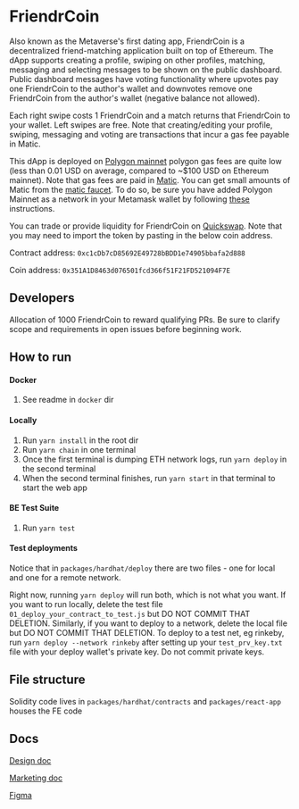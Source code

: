 # FriendrCoin
Also known as the Metaverse's first dating app, FriendrCoin is a decentralized friend-matching application built on top of Ethereum. The dApp supports creating a profile, swiping on other profiles, matching, messaging and selecting messages to be shown on the public dashboard. Public dashboard messages have voting functionality where upvotes pay one FriendrCoin to the author's wallet and downvotes remove one FriendrCoin from the author's wallet (negative balance not allowed).

Each right swipe costs 1 FriendrCoin and a match returns that FriendrCoin to your wallet. Left swipes are free. Note that creating/editing your profile, swiping, messaging and voting are transactions that incur a gas fee payable in Matic.

This dApp is deployed on [Polygon mainnet](https://polygon.technology/) polygon gas fees are quite low (less than 0.01 USD on average, compared to ~$100 USD on Ethereum mainnet). Note that gas fees are paid in [Matic](https://coinmarketcap.com/currencies/polygon/). You can get small amounts of Matic from the [matic faucet](https://matic.supply/). To do so, be sure you have added Polygon Mainnet as a network in your Metamask wallet by following [these](https://docs.polygon.technology/docs/develop/metamask/config-polygon-on-metamask/) instructions.

You can trade or provide liquidity for FriendrCoin on [Quickswap](https://quickswap.exchange/). Note that you may need to import the token by pasting in the below coin address.

Contract address: `0xc1cDb7cD85692E49728bBDD1e74905bbafa2d888`

Coin address: `0x351A1D8463d076501fcd366f51F21FD521094F7E`

## Developers
Allocation of 1000 FriendrCoin to reward qualifying PRs. Be sure to clarify scope and requirements in open issues before beginning work.

## How to run
#### Docker
1. See readme in `docker` dir
#### Locally
1. Run `yarn install` in the root dir
2. Run `yarn chain` in one terminal
3. Once the first terminal is dumping ETH network logs, run `yarn deploy` in the second terminal
4. When the second terminal finishes, run `yarn start` in that terminal to start the web app

#### BE Test Suite
1. Run `yarn test`

#### Test deployments
Notice that in `packages/hardhat/deploy` there are two files - one for local and one for a remote network.

Right now, running `yarn deploy` will run both, which is not what you want. If you want to run locally, delete the test file `01_deploy_your_contract_to_test.js` but DO NOT COMMIT THAT DELETION. Similarly, if you want to deploy to a network, delete the local file but DO NOT COMMIT THAT DELETION. To deploy to a test net, eg rinkeby, run `yarn deploy --network rinkeby` after setting up your `test_prv_key.txt` file with your deploy wallet's private key. Do not commit private keys.

## File structure
Solidity code lives in `packages/hardhat/contracts` and `packages/react-app` houses the FE code

## Docs

[Design doc](https://docs.google.com/document/d/1dK7VgTm8u8EnxTcnLr6IJ1oO5Dabo6-Zlrjw39kxWdQ/edit?usp=sharing)

[Marketing doc](https://docs.google.com/document/d/1j1zncLV9bOxah-RwL6pvQE5fU5MIwoYLLpjnd2uhyH8/edit?usp=sharing)

[Figma](https://www.figma.com/file/AQxlyKqiQvVT5SKpTLV2js/Friendr-Chain?node-id=8%3A233)
